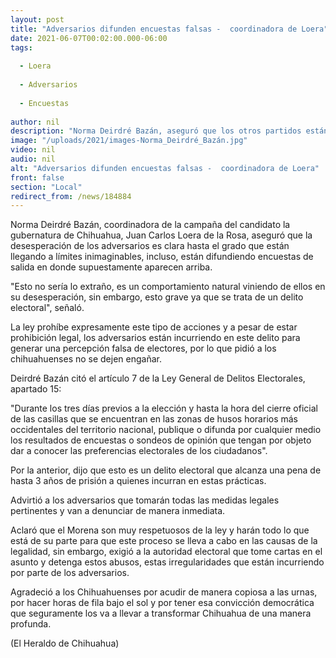 ```yaml
---
layout: post
title: "Adversarios difunden encuestas falsas -  coordinadora de Loera"
date: 2021-06-07T00:02:00.000-06:00
tags:
  
  - Loera
  
  - Adversarios
  
  - Encuestas
  
author: nil
description: "Norma Deirdré Bazán, aseguró que los otros partidos están difundiendo encuestas de salida en donde supuestamente aparecen arriba"
image: "/uploads/2021/images-Norma_Deirdré_Bazán.jpg"
video: nil
audio: nil
alt: "Adversarios difunden encuestas falsas -  coordinadora de Loera"
front: false
section: "Local"
redirect_from: /news/184884
---
```


Norma Deirdré Bazán, coordinadora de la campaña del candidato la gubernatura de Chihuahua, Juan Carlos Loera de la Rosa, aseguró que la desesperación de los adversarios es clara hasta el grado que están llegando a límites inimaginables, incluso, están difundiendo encuestas de salida en donde supuestamente aparecen arriba.

"Esto no sería lo extraño, es un comportamiento natural viniendo de ellos en su desesperación, sin embargo, esto grave ya que se trata de un delito electoral", señaló.

La ley prohíbe expresamente este tipo de acciones y a pesar de estar prohibición legal, los adversarios están incurriendo en este delito para generar una percepción falsa de electores, por lo que pidió a los chihuahuenses no se dejen engañar.

Deirdré Bazán citó el artículo 7 de la Ley General de Delitos Electorales, apartado 15:

"Durante los tres días previos a la elección y hasta la hora del cierre oficial de las casillas que se encuentran en las zonas de husos horarios más occidentales del territorio nacional, publique o difunda por cualquier medio los resultados de encuestas o sondeos de opinión que tengan por objeto dar a conocer las preferencias electorales de los ciudadanos".

Por la anterior, dijo que esto es un delito electoral que alcanza una pena de hasta 3 años de prisión a quienes incurran en estas prácticas.

Advirtió a los adversarios que tomarán todas las medidas legales pertinentes y van a denunciar de manera inmediata.

Aclaró que el Morena son muy respetuosos de la ley y harán todo lo que está de su parte para que este proceso se lleva a cabo en las causas de la legalidad, sin embargo, exigió a la autoridad electoral que tome cartas en el asunto y detenga estos abusos, estas irregularidades que están incurriendo por parte de los adversarios.

Agradeció a los Chihuahuenses por acudir de manera copiosa a las urnas, por hacer horas de fila bajo el sol y por tener esa convicción democrática que seguramente los va a llevar a transformar Chihuahua de una manera profunda.

(El Heraldo de Chihuahua)